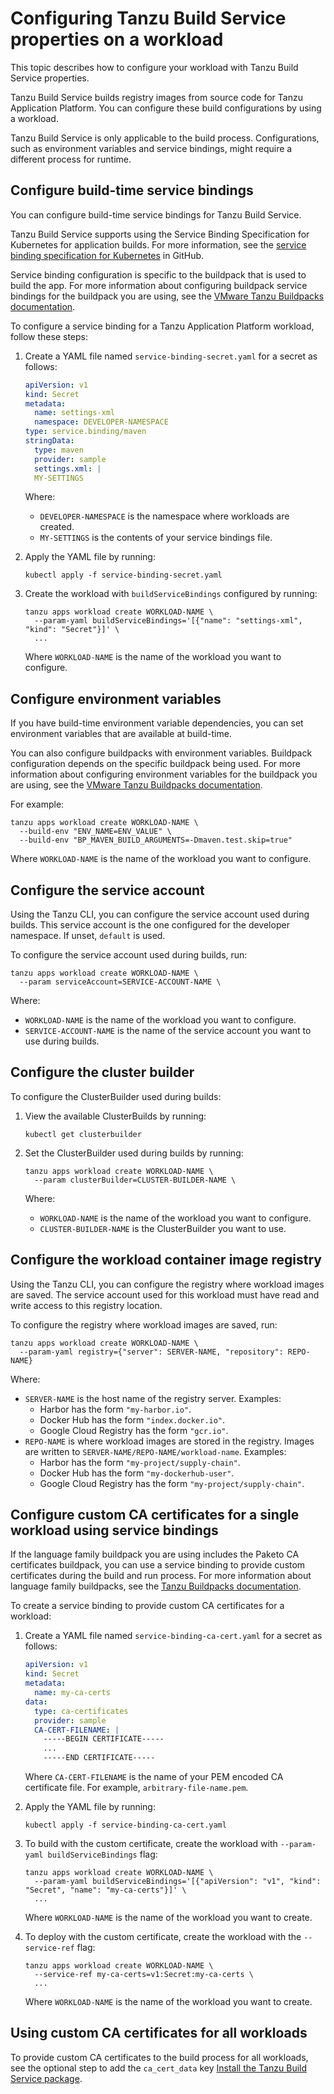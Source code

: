 # Configuring Tanzu Build Service properties on a workload

This topic describes how to configure your workload with Tanzu Build Service properties.

Tanzu Build Service builds registry images from source code for Tanzu Application Platform.
You can configure these build configurations by using a workload.

Tanzu Build Service is only applicable to the build process.
Configurations, such as environment variables and service bindings, might require
a different process for runtime.

## <a id="service-bindings"></a> Configure build-time service bindings

You can configure build-time service bindings for Tanzu Build Service.

Tanzu Build Service supports using the Service Binding Specification for Kubernetes for application builds.
For more information, see the [service binding specification for Kubernetes](https://github.com/k8s-service-bindings/spec)
in GitHub.

Service binding configuration is specific to the buildpack that is used to build the app.
For more information about configuring buildpack service bindings for the buildpack you are using,
see the [VMware Tanzu Buildpacks documentation](https://docs.vmware.com/en/VMware-Tanzu-Buildpacks/services/tanzu-buildpacks/GUID-index.html).

To configure a service binding for a Tanzu Application Platform workload, follow these steps:

1. Create a YAML file named `service-binding-secret.yaml` for a secret as follows:

    ```yaml
    apiVersion: v1
    kind: Secret
    metadata:
      name: settings-xml
      namespace: DEVELOPER-NAMESPACE
    type: service.binding/maven
    stringData:
      type: maven
      provider: sample
      settings.xml: |
      MY-SETTINGS
    ```

    Where:
    - `DEVELOPER-NAMESPACE` is the namespace where workloads are created.
    - `MY-SETTINGS` is the contents of your service bindings file.

1. Apply the YAML file by running:

    ```console
    kubectl apply -f service-binding-secret.yaml
    ```

1. Create the workload with `buildServiceBindings` configured by running:

    ```console
    tanzu apps workload create WORKLOAD-NAME \
      --param-yaml buildServiceBindings='[{"name": "settings-xml", "kind": "Secret"}]' \
      ...
    ```

    Where `WORKLOAD-NAME` is the name of the workload you want to configure.

## <a id="env-vars"></a> Configure environment variables

If you have build-time environment variable dependencies, you can set environment variables
that are available at build-time.

You can also configure buildpacks with environment variables.
Buildpack configuration depends on the specific buildpack being used.
For more information about configuring environment variables for the buildpack you are using,
see the [VMware Tanzu Buildpacks documentation](https://docs.vmware.com/en/VMware-Tanzu-Buildpacks/services/tanzu-buildpacks/GUID-index.html).

For example:

```console
tanzu apps workload create WORKLOAD-NAME \
  --build-env "ENV_NAME=ENV_VALUE" \
  --build-env "BP_MAVEN_BUILD_ARGUMENTS=-Dmaven.test.skip=true"
```

Where `WORKLOAD-NAME` is the name of the workload you want to configure.

## <a id="service-account"></a> Configure the service account

Using the Tanzu CLI, you can configure the service account used during builds.
This service account is the one configured for the developer namespace.
If unset, `default` is used.

To configure the service account used during builds, run:

```console
tanzu apps workload create WORKLOAD-NAME \
  --param serviceAccount=SERVICE-ACCOUNT-NAME \
```

Where:

- `WORKLOAD-NAME` is the name of the workload you want to configure.
- `SERVICE-ACCOUNT-NAME` is the name of the service account you want to use during builds.

## <a id="cluster-builder"></a> Configure the cluster builder

To configure the ClusterBuilder used during builds:

1. View the available ClusterBuilds by running:

    ```console
    kubectl get clusterbuilder
    ```

1. Set the ClusterBuilder used during builds by running:

    ```console
    tanzu apps workload create WORKLOAD-NAME \
      --param clusterBuilder=CLUSTER-BUILDER-NAME \
    ```

    Where:

    - `WORKLOAD-NAME` is the name of the workload you want to configure.
    - `CLUSTER-BUILDER-NAME` is the ClusterBuilder you want to use.

## <a id="registry"></a> Configure the workload container image registry

Using the Tanzu CLI, you can configure the registry where workload images are saved.
The service account used for this workload must have read and write access to this registry location.

To configure the registry where workload images are saved, run:

```console
tanzu apps workload create WORKLOAD-NAME \
  --param-yaml registry={"server": SERVER-NAME, "repository": REPO-NAME}
```

Where:

- `SERVER-NAME` is the host name of the registry server. Examples:
  - Harbor has the form `"my-harbor.io"`.
  - Docker Hub has the form `"index.docker.io"`.
  - Google Cloud Registry has the form `"gcr.io"`.
- `REPO-NAME` is where workload images are stored in the registry.
Images are written to `SERVER-NAME/REPO-NAME/workload-name`. Examples:
  - Harbor has the form `"my-project/supply-chain"`.
  - Docker Hub has the form `"my-dockerhub-user"`.
  - Google Cloud Registry has the form `"my-project/supply-chain"`.

## <a id='custom-cert-single-workload'></a> Configure custom CA certificates for a single workload using service bindings

If the language family buildpack you are using includes the Paketo CA certificates buildpack,
you can use a service binding to provide custom certificates during the build and run process.
For more information about language family buildpacks, see the
[Tanzu Buildpacks documentation](https://docs.vmware.com/en/VMware-Tanzu-Buildpacks/services/tanzu-buildpacks/GUID-index.html).

To create a service binding to provide custom CA certificates for a workload:

1. Create a YAML file named `service-binding-ca-cert.yaml` for a secret as follows:

    ```yaml
    apiVersion: v1
    kind: Secret
    metadata:
      name: my-ca-certs
    data:
      type: ca-certificates
      provider: sample
      CA-CERT-FILENAME: |
        -----BEGIN CERTIFICATE-----
        ...
        -----END CERTIFICATE-----
    ```

    Where `CA-CERT-FILENAME` is the name of your PEM encoded CA certificate file. For example, `arbitrary-file-name.pem`.

1. Apply the YAML file by running:

    ```console
    kubectl apply -f service-binding-ca-cert.yaml
    ```

1. To build with the custom certificate, create the workload with `--param-yaml buildServiceBindings` flag:

    ```console
    tanzu apps workload create WORKLOAD-NAME \
      --param-yaml buildServiceBindings='[{"apiVersion": "v1", "kind": "Secret", "name": "my-ca-certs"}]' \
      ...
    ```

    Where `WORKLOAD-NAME` is the name of the workload you want to create.

1. To deploy with the custom certificate, create the workload with the `--service-ref` flag:

    ```console
    tanzu apps workload create WORKLOAD-NAME \
      --service-ref my-ca-certs=v1:Secret:my-ca-certs \
      ...
    ```

    Where `WORKLOAD-NAME` is the name of the workload you want to create.

## <a id="custom-certs-all-workloads"></a> Using custom CA certificates for all workloads

To provide custom CA certificates to the build process for all workloads, see the
optional step to add the `ca_cert_data` key [Install the Tanzu Build Service package](install-tbs.md#tbs-tcli-install).
